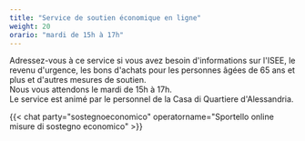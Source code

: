 ```yaml
---
title: "Service de soutien économique en ligne"
weight: 20
orario: "mardi de 15h à 17h"
---
```


Adressez-vous à ce service si vous avez besoin d'informations sur l'ISEE, le revenu d'urgence, les bons d'achats pour les personnes âgées de 65 ans et plus et d'autres mesures de soutien.  
Nous vous attendons le mardi de 15h à 17h.   
Le service est animé par le personnel de la Casa di Quartiere d'Alessandria.

{{< chat party="sostegnoeconomico" operatorname="Sportello online misure di sostegno economico" >}}
